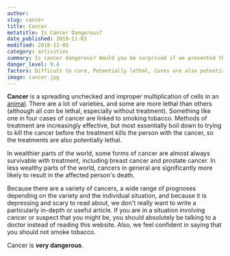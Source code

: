 ```yaml
---
author:
slug: cancer
title: Cancer
metatitle: Is Cancer Dangerous?
date_published: 2019-11-03
modified: 2019-11-03
category: activities
summary: Is cancer dangerous? Would you be surprised if we presented the facts?
danger_level: 9.4
factors: Difficult to cure, Potentially lethal, Cures are also potentially lethal
image: cancer.jpg
---
```


**Cancer** is a spreading unchecked and improper multiplication of cells in an [animal](/animals). There are a lot of varieties, and some are more lethal than others (although all *can* be lethal, especially without treatment). Something like one in four cases of cancer are linked to smoking tobacco. Methods of treatment are increasingly effective, but most essentially boil down to trying to kill the cancer before the treatment kills the person with the cancer, so the treatments are also potentially lethal. 

In wealthier parts of the world, some forms of cancer are almost always survivable with treatment, including breast cancer and prostate cancer. In less wealthy parts of the world, cancers in general are significantly more likely to result in the affected person's death.

Because there are a variety of cancers, a wide range of prognoses depending on the variety and the individual situation, and because it is depressing and scary to read about, we don't really want to write a particularly in-depth or useful article. If you are in a situation involving cancer or suspect that you might be, you should absolutely be talking to a doctor instead of reading this website. Also, we feel confident in saying that you should not smoke tobacco.

Cancer is **very dangerous**.
